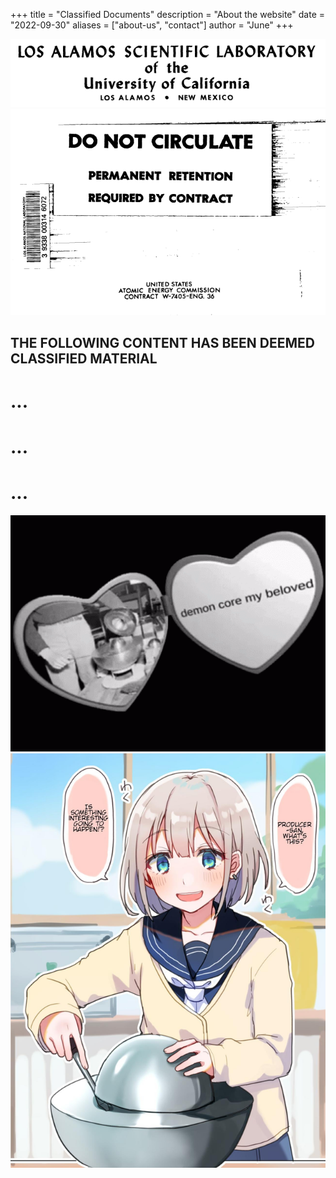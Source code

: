 +++
title = "Classified Documents"
description = "About the website"
date = "2022-09-30"
aliases = ["about-us", "contact"]
author = "June"
+++

<div align="center">
<img src="./images/los_alamos.png" alt="Los Alamos Header" width="600"/>
<img src="./images/warning.png" alt="Warning" width="600"/>
</div>

## THE FOLLOWING CONTENT HAS BEEN DEEMED CLASSIFIED MATERIAL
# ...
# ...
# ...
<div align="center">
<img src="./images/beloved.gif" alt="Demon Core My Beloved" width="600"/>
<img src="./images/producer.png" alt="Demon Core My Beloved" width="600"/>
</div>
